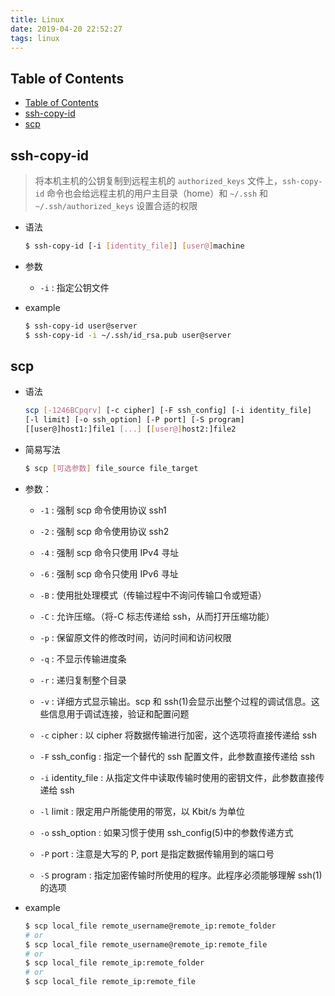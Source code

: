 ```yaml
---
title: Linux
date: 2019-04-20 22:52:27
tags: linux
---
```


## Table of Contents

- [Table of Contents](#table-of-contents)
- [ssh-copy-id](#ssh-copy-id)
- [scp](#scp)

## ssh-copy-id

> 将本机主机的公钥复制到远程主机的 `authorized_keys` 文件上，`ssh-copy-id` 命令也会给远程主机的用户主目录（home）和 `~/.ssh` 和 `~/.ssh/authorized_keys` 设置合适的权限

- 语法

  ```bash
  $ ssh-copy-id [-i [identity_file]] [user@]machine
  ```

- 参数

  - `-i` : 指定公钥文件

- example

  ```bash
  $ ssh-copy-id user@server
  $ ssh-copy-id -i ~/.ssh/id_rsa.pub user@server
  ```

## scp

- 语法

  ```bash
  scp [-1246BCpqrv] [-c cipher] [-F ssh_config] [-i identity_file]
  [-l limit] [-o ssh_option] [-P port] [-S program]
  [[user@]host1:]file1 [...] [[user@]host2:]file2
  ```

- 简易写法

  ```bash
  $ scp [可选参数] file_source file_target
  ```

- 参数：

  - `-1` : 强制 scp 命令使用协议 ssh1

  - `-2` : 强制 scp 命令使用协议 ssh2

  - `-4` : 强制 scp 命令只使用 IPv4 寻址

  - `-6` : 强制 scp 命令只使用 IPv6 寻址

  - `-B` : 使用批处理模式（传输过程中不询问传输口令或短语）

  - `-C` : 允许压缩。（将-C 标志传递给 ssh，从而打开压缩功能）

  - `-p` : 保留原文件的修改时间，访问时间和访问权限

  - `-q` : 不显示传输进度条

  - `-r` : 递归复制整个目录

  - `-v` : 详细方式显示输出。scp 和 ssh(1)会显示出整个过程的调试信息。这些信息用于调试连接，验证和配置问题

  - `-c` cipher : 以 cipher 将数据传输进行加密，这个选项将直接传递给 ssh

  - `-F` ssh_config : 指定一个替代的 ssh 配置文件，此参数直接传递给 ssh

  - `-i` identity_file : 从指定文件中读取传输时使用的密钥文件，此参数直接传递给 ssh

  - `-l` limit : 限定用户所能使用的带宽，以 Kbit/s 为单位

  - `-o` ssh_option : 如果习惯于使用 ssh_config(5)中的参数传递方式

  - `-P` port : 注意是大写的 P, port 是指定数据传输用到的端口号

  - `-S` program : 指定加密传输时所使用的程序。此程序必须能够理解 ssh(1)的选项

- example

  ```bash
  $ scp local_file remote_username@remote_ip:remote_folder
  # or
  $ scp local_file remote_username@remote_ip:remote_file
  # or
  $ scp local_file remote_ip:remote_folder
  # or
  $ scp local_file remote_ip:remote_file
  ```
